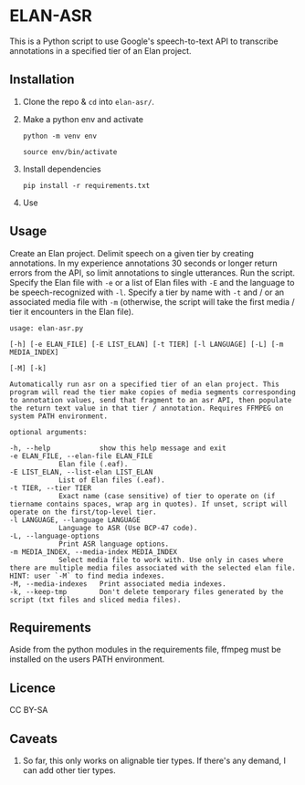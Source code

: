 # ELAN-ASR

This is a Python script to use Google's speech-to-text API to transcribe annotations in a specified tier of an Elan project.




## Installation

1. Clone the repo & `cd` into `elan-asr/`.
2. Make a python env and activate

	`python -m venv env`
	
	`source env/bin/activate`
	
3. Install dependencies

	`pip install -r requirements.txt`
	
4. Use




## Usage	

Create an Elan project. Delimit speech on a given tier by creating annotations. In my experience annotations 30 seconds or longer return errors from the API, so limit annotations to single utterances. Run the script. Specify the Elan file with `-e` or a list of Elan files with `-E` and the language to be speech-recognized with `-l`. Specify a tier by name with `-t` and / or an associated media file with `-m` (otherwise, the script will take the first media / tier it encounters in the Elan file).

	usage: elan-asr.py 

	[-h] [-e ELAN_FILE] [-E LIST_ELAN] [-t TIER] [-l LANGUAGE] [-L] [-m MEDIA_INDEX]

	[-M] [-k]

	Automatically run asr on a specified tier of an elan project. This program will read the tier make copies of media segments corresponding to annotation values, send that fragment to an asr API, then populate the return text value in that tier / annotation. Requires FFMPEG on system PATH environment.

	optional arguments:

	-h, --help            show this help message and exit
 	-e ELAN_FILE, --elan-file ELAN_FILE
				Elan file (.eaf).
	-E LIST_ELAN, --list-elan LIST_ELAN
				List of Elan files (.eaf).
	-t TIER, --tier TIER  
	  			Exact name (case sensitive) of tier to operate on (if tiername contains spaces, wrap arg in quotes). If unset, script will operate on the first/top-level tier.
	-l LANGUAGE, --language LANGUAGE
				Language to ASR (Use BCP-47 code).
	-L, --language-options
	  			Print ASR language options.
	-m MEDIA_INDEX, --media-index MEDIA_INDEX
				Select media file to work with. Use only in cases where there are multiple media files associated with the selected elan file. HINT: user `-M` to find media indexes.
	-M, --media-indexes   Print associated media indexes.
	-k, --keep-tmp        Don't delete temporary files generated by the script (txt files and sliced media files).




## Requirements

Aside from the python modules in the requirements file, ffmpeg must be installed on the users PATH environment.




## Licence

CC BY-SA




## Caveats

1. So far, this only works on alignable tier types. If there's any demand, I can add other tier types.